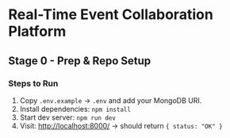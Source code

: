 # Real-Time Event Collaboration Platform
## Stage 0 - Prep & Repo Setup

### Steps to Run
1. Copy `.env.example` → `.env` and add your MongoDB URI.
2. Install dependencies: `npm install`
3. Start dev server: `npm run dev`
4. Visit: [http://localhost:8000/](http://localhost:8000/) → should return `{ status: "OK" }`
